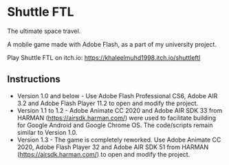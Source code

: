 # Shuttle FTL
The ultimate space travel.

A mobile game made with Adobe Flash, as a part of my university project.

Play Shuttle FTL on itch.io: https://khaleelmuhd1998.itch.io/shuttleftl

## Instructions
- Version 1.0 and below - Use Adobe Flash Professional CS6, Adobe AIR 3.2 and Adobe Flash Player 11.2 to open and modify the project.
- Version 1.1 to 1.2 - Adobe Animate CC 2020 and Adobe AIR SDK 33 from HARMAN (https://airsdk.harman.com/) were used to facilitate building for Google Android and Google Chrome OS. The code/scripts remain similar to Version 1.0.
- Version 1.3 - The game is completely reworked. Use Adobe Animate CC 2020, Adobe Flash Player 32 and Adobe AIR SDK 51 from HARMAN (https://airsdk.harman.com/) to open and modify the project.
